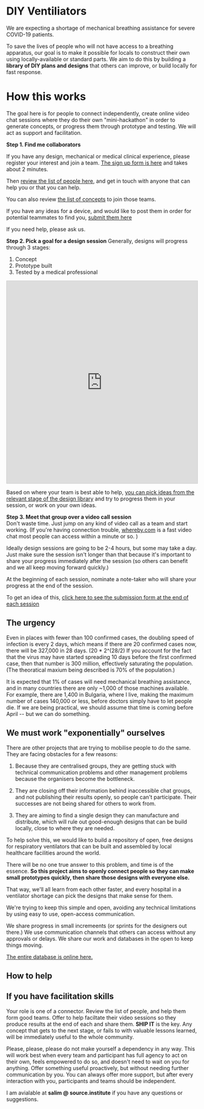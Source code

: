 # DIY Ventiliators

We are expecting a shortage of mechanical breathing assistance for severe COVID-19 patients.

To save the lives of people who will not have access to a breathing apparatus, our goal is to make it possible for locals to construct their own using locally-available or standard parts.  We aim to do this by building a **library of DIY plans and designs** that others can improve, or build locally for fast response.

# How this works
The goal here is for people to connect independently, create online video chat sessions where they do their own "mini-hackathon" in order to generate concepts, or progress them through prototype and testing.  We will act as support and facilitation.



**Step 1.  Find me collaborators**

If you have any design, mechanical or medical clinical experience, please register your interest and join a team. [The sign up form is here](https://airtable.com/shr46cYDx5856dQcV) and takes about 2 minutes.

Then [review the list of people here](https://airtable.com/shrskx6uYDk1KqrvN), and get in touch with anyone that can help you or that you can help.

You can also review [the list of concepts](https://airtable.com/shr9r4QBrVtvTtrG8) to join those teams.  

If you have any ideas for a device, and would like to post them in order for potential teammates to find you, [submit them here](https://airtable.com/shrzYj5WNlmQzssEI)

If you need help, please ask us.

**Step 2. Pick a goal for a design session**
Generally, designs will progress through 3 stages:

1. Concept
2. Prototype built
3. Tested by a medical professional

<iframe class="airtable-embed" src="https://airtable.com/embed/shrIHCO5Sm4SiAsx0?backgroundColor=red&viewControls=on" frameborder="0" onmousewheel="" width="100%" height="533" style="background: transparent; border: 1px solid #ccc;"></iframe>

Based on where your team is best able to help, [you can pick ideas from the relevant stage of the design library](https://airtable.com/shrIHCO5Sm4SiAsx0) and try to progress them in your session, or work on your own ideas.

**Step 3. Meet that group over a video call session**  
Don't waste time.  Just jump on any kind of video call as a team and start working. (If you're having connection trouble, [whereby.com](http://whereby.com) is a fast video chat most people can access within a minute or so. ) 

Ideally design sessions are going to be 2-4 hours, but some may take a day.  Just make sure the session isn't longer than that because it's important to share your progress immediately after the session (so others can benefit and we all keep moving forward quickly.)

At the beginning of each session, nominate a note-taker who will share your progress at the end of the session.

To get an idea of this, [click here to see the submission form at the end of each session](https://airtable.com/shrIHCO5Sm4SiAsx0)

## The urgency

Even in places with fewer than 100 confirmed cases, the doubling speed of infection is every 2 days, which means if there are 20 confirmed cases now, there will be 327,000 in 28 days. (20 * 2^(28/2) If you account for the fact that the virus may have started spreading 10 days before the first confirmed case, then that number is 300 million, effectively saturating the population. (The theoratical maxium being described is 70% of the population.)

It is expected that 1% of cases will need mechanical breathing assistance, and in many countries there are only ~1,000 of those machines available.  For example, there are 1,400 in Bulgaria, where I live, making the maximum number of cases 140,000 or less, before doctors simply have to let people die.  If we are being practical, we should assume that time is coming before April -- but we can do something.

## We must work "exponentially" ourselves

There are other projects that are trying to mobilise people to do the same.  They are facing obstacles for a few reasons:

1. Because they are centralised groups, they are getting stuck with technical communication problems and other management problems because the organisers become the bottleneck.

2. They are closing off their information behind inaccessible chat groups, and not publishing their results openly, so people can't participate. Their successes are not being shared for others to work from.

3. They are aiming to find a single design they can manufacture and distribute, which will rule out good-enough designs that can be build locally, close to where they are needed.

To help solve this, we would like to build a repository of open, free designs for respiratory ventilators that can be built and assembled by local healthcare facilities around the world.

There will be no one true answer to this problem, and time is of the essence. **So this project aims to openly connect people so they can make small prototypes quickly, then share those designs with everyone else.**

That way, we'll all learn from each other faster, and every hospital in a ventilator shortage can pick the designs that make sense for them.

We're trying to keep this simple and open, avoiding any technical limitations by using easy to use, open-access communication. 

We share progress in small incremeents (or sprints for the designers out there.)  We use communication channels that others can access without any approvals or delays. We share our work and databases in the open to keep things moving.

[The entire database is online here.](https://airtable.com/shrUS6Zb9JP8eEZk3)

## How to help

## If you have facilitation skills
Your role is one of a connector.  Review the list of people, and help them form good teams.  Offer to help faciltate their video sessions so they produce results at the end of each and share them.  **SHIP IT** is the key. Any concept that gets to the next stage, or fails to with valuable lessons learned, will be immediately useful to the whole community.

Please, please, please do not make yourself a dependency in any way.  This will work best when every team and participant has full agency to act on their own, feels empowered to do so, and doesn't need to wait on you for anything. Offer something useful proactively, but without needing further communication by you. You can always offer more support, but after every interaction with you, participants and teams should be independent.

I am avialable at **salim @ source.institute** if you have any questions or suggestions.  
